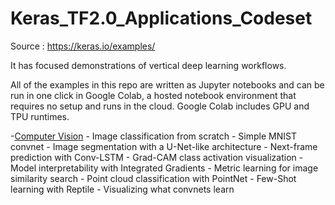 # Keras_TF2.0_Applications_Codeset

Source : https://keras.io/examples/

It has focused demonstrations of vertical deep learning workflows.

All of the examples in this repo are written as Jupyter notebooks and can be run in one click in Google Colab, a hosted notebook environment that requires no setup and runs in the cloud. Google Colab includes GPU and TPU runtimes.

-[Computer Vision](https://github.com/DeepHiveMind/keras-io/tree/master/examples/vision)
    - Image classification from scratch
    - Simple MNIST convnet
    - Image segmentation with a U-Net-like architecture
    - Next-frame prediction with Conv-LSTM
    - Grad-CAM class activation visualization
    - Model interpretability with Integrated Gradients
    - Metric learning for image similarity search
    - Point cloud classification with PointNet
    - Few-Shot learning with Reptile
    - Visualizing what convnets learn
    
